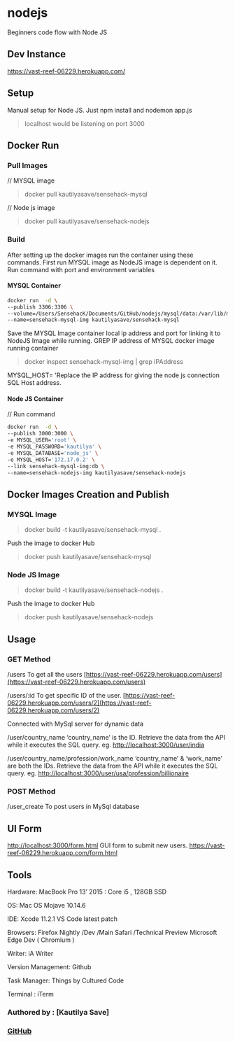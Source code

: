 # nodejs

Beginners code flow with Node JS

## Dev Instance

<https://vast-reef-06229.herokuapp.com/>

## Setup

Manual setup for Node JS.
Just npm install and nodemon app.js

> localhost would be listening on port 3000

## Docker Run

### Pull Images

// MYSQL image

> docker pull kautilyasave/sensehack-mysql

// Node js image

> docker pull kautilyasave/sensehack-nodejs

### Build

After setting up the docker images run the container using these commands.
First run MYSQL image as NodeJS image is dependent on it.
Run command with port and environment variables

#### MYSQL Container

```bash
docker run  -d \
--publish 3306:3306 \
--volume=/Users/SensehacK/Documents/GitHub/nodejs/mysql/data:/var/lib/mysql \
--name=sensehack-mysql-img kautilyasave/sensehack-mysql
```

Save the MYSQL Image container local ip address and port for linking it to NodeJS Image while running.
GREP IP address of MYSQL docker image running container

> docker inspect sensehack-mysql-img | grep IPAddress

MYSQL_HOST= 'Replace the IP address for giving the node js connection SQL Host address.

#### Node JS Container

// Run command

```bash
docker run  -d \
--publish 3000:3000 \
-e MYSQL_USER='root' \
-e MYSQL_PASSWORD='kautilya' \
-e MYSQL_DATABASE='node_js' \
-e MYSQL_HOST='172.17.0.2' \
--link sensehack-mysql-img:db \
--name=sensehack-nodejs-img kautilyasave/sensehack-nodejs
```

## Docker Images Creation and Publish

### MYSQL Image

> docker build -t kautilyasave/sensehack-mysql .

Push the image to docker Hub

> docker push kautilyasave/sensehack-mysql

### Node JS Image

> docker build -t kautilyasave/sensehack-nodejs .

Push the image to docker Hub

> docker push kautilyasave/sensehack-nodejs

## Usage

### GET Method

/users
To get all the users
[https://vast-reef-06229.herokuapp.com/users](https://vast-reef-06229.herokuapp.com/users)

/users/:id
To get specific ID of the user.
[https://vast-reef-06229.herokuapp.com/users/2](https://vast-reef-06229.herokuapp.com/users/2)

Connected with MySql server for dynamic data

/user/country_name
‘country_name’ is the ID. Retrieve the data from the API while it executes the SQL query.
eg. [http://localhost:3000/user/india](http://localhost:3000/user/india)

/user/country_name/profession/work_name
‘country_name’ & ‘work_name’ are both the IDs. Retrieve the data from the API while it executes the SQL query.
eg. [http://localhost:3000/user/usa/profession/billionaire](http://localhost:3000/user/usa/profession/billionaire)

### POST Method

/user_create
To post users in MySql database

## UI Form

[http://localhost:3000/form.html](http://localhost:3000/form.html)
GUI form to submit new users.
<https://vast-reef-06229.herokuapp.com/form.html>

## Tools

Hardware: MacBook Pro 13’ 2015 : Core i5 , 128GB SSD

OS: Mac OS Mojave 10.14.6

IDE: Xcode 11.2.1
VS Code latest patch

Browsers: Firefox Nightly /Dev /Main
Safari /Technical Preview
Microsoft Edge Dev ( Chromium )

Writer: iA Writer

Version Management: Github

Task Manager: Things by Cultured Code

Terminal : iTerm

### Authored by : [Kautilya Save]

### [GitHub](https://github.com/SensehacK)
